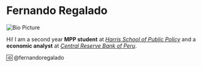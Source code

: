 # Fernando Regalado

![Bio Picture](https://github.com/fernandoregalado/hw01/blob/master/picture_bio.jpg)

Hi! I am a second year **MPP student** at [*Harris School of Public Policy*](https://harris.uchicago.edu/) and a **economic analyst** at [*Central Reserve Bank of Peru*](https://www.bcrp.gob.pe/en).

:id: @fernandoregalado


